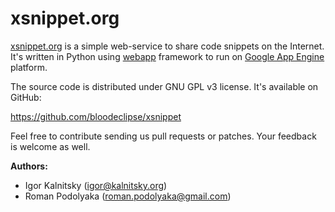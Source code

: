 xsnippet.org
============

[xsnippet.org](http://www.xsnippet.org) is a simple web-service to share code 
snippets on the Internet. It's written in Python using 
[webapp](http://code.google.com/appengine/docs/python/tools/webapp/) framework 
to run on [Google App Engine](http://code.google.com/appengine/) platform. 

The source code is distributed under GNU GPL v3 license. It's available on GitHub: 

<https://github.com/bloodeclipse/xsnippet>

Feel free to contribute sending us pull requests or patches. Your feedback is 
welcome as well. 


**Authors:** 

- Igor Kalnitsky (igor@kalnitsky.org) 
- Roman Podolyaka (roman.podolyaka@gmail.com)

